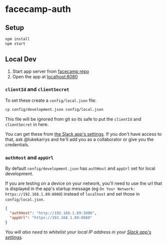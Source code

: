 # facecamp-auth

## Setup

```sh
npm install
npm start
```

## Local Dev

1.  Start app server from [facecamp repo](https://github.com/andyet/face.camp)
2.  Open the app at [localhost:8080](https://localhost:8080)

### `clientId` and `clientSecret`

To set these create a `config/local.json` file:

```sh
cp config/development.json config/local.json
```

This file will be ignored from git so its safe to put the `clientId` and `clientSecret` in here.

You can get these from [the Slack app's settings](https://api.slack.com/apps/AA4PZPLQL/published-settings). If you don't have access to that, ask @lukekarrys and he'll add you as a collaborator or give you the credentials.

### `authHost` and `appUrl`

By default `config/development.json` has `authHost` and `appUrl` set for local development.

If you are testing on a device on your network, you'll need to use the url that is displayed in the app's startup message (eg `On Your Network: https://192.168.1.89:8080`) instead of `localhost` and set those in `config/local.json`.

```json
{
  "authHost": "http://192.168.1.89:3000",
  "appUrl": "https://192.168.1.89:8080"
}
```

_You will also need to whitelist your local IP address in your [Slack app's settings](https://api.slack.com/apps)._
